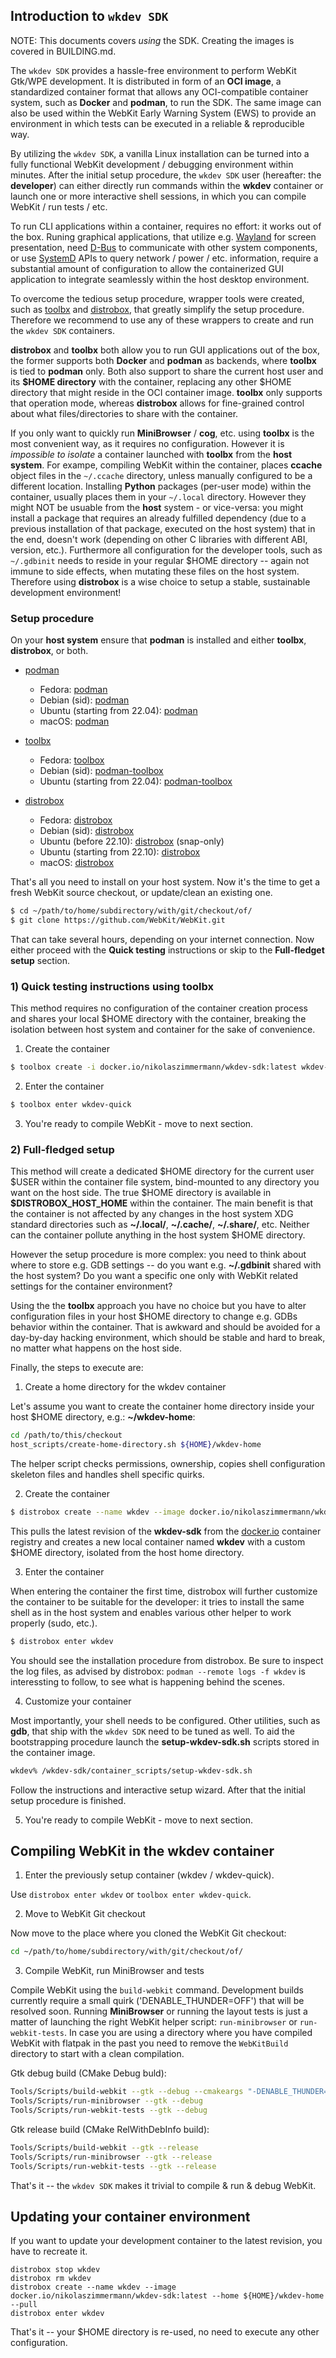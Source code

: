 ## Introduction to ``wkdev SDK``

NOTE: This documents covers _using_ the SDK. Creating the images is covered in BUILDING.md.

The ``wkdev SDK`` provides a hassle-free environment to perform WebKit Gtk/WPE development.
It is distributed in form of an **OCI image**, a standardized container format that allows
any OCI-compatible container system, such as **Docker** and **podman**, to run the SDK.
The same image can also be used within the WebKit Early Warning System (EWS) to provide
an environment in which tests can be executed in a reliable & reproducible way.

By utilizing the ``wkdev SDK``, a vanilla Linux installation can be turned into a fully
functional WebKit development / debugging environment within minutes. After the initial
setup procedure, the ``wkdev SDK`` user (hereafter: the **developer**) can either directly
run commands within the **wkdev** container or launch one or more interactive shell
sessions, in which you can compile WebKit / run tests / etc.

To run CLI applications within a container, requires no effort: it works out of the box.
Runing graphical applications, that utilize e.g. [Wayland](https://wayland.freedesktop.org)
for screen presentation, need [D-Bus](https://freedesktop.org/wiki/Software/dbus) to communicate
with other system components, or use [SystemD](https://freedesktop.org/wiki/Software/systemd)
APIs to query network / power / etc. information, require a substantial amount of configuration
to allow the containerized GUI application to integrate seamlessly within the host desktop
environment.

To overcome the tedious setup procedure, wrapper tools were created, such as [toolbx](https://containertoolbx.org)
and [distrobox](https://distrobox.privatedns.org), that greatly simplify the setup procedure.
Therefore we recommend to use any of these wrappers to create and run the ``wkdev SDK`` containers.

**distrobox** and **toolbx** both allow you to run GUI applications out of the box, the former supports
both **Docker** and **podman** as backends, where **toolbx** is tied to **podman** only. Both also support
to share the current host user and its **\$HOME directory** with the container, replacing any other
\$HOME directory that might reside in the OCI container image. **toolbx** only supports that operation mode,
whereas **distrobox** allows for fine-grained control about what files/directories to share with the container.

If you only want to quickly run **MiniBrowser** / **cog**, etc. using **toolbx** is the most convenient way,
as it requires no configuration. However it is *impossible to isolate* a container launched with **toolbx**
from the **host system**. For exampe, compiling WebKit within the container, places **ccache** object files
in the ``~/.ccache`` directory, unless manually configured to be a different location. Installing **Python**
packages (per-user mode) within the container, usually places them in your ``~/.local`` directory. However
they might NOT be usuable from the **host** system - or vice-versa: you might install a package that requires
an already fulfilled dependency (due to a previous installation of that package, executed on the host system)
that in the end, doesn't work (depending on other C libraries with different ABI, version, etc.).
Furthermore all configuration for the developer tools, such as ``~/.gdbinit`` needs to reside in your regular
\$HOME directory -- again not immune to side effects, when mutating these files on the host system. Therefore
using **distrobox** is a wise choice to setup a stable, sustainable development environment!

### Setup procedure

On your **host system** ensure that **podman** is installed and either **toolbx**, **distrobox**, or both.

* [podman](https://podman.io)
  * Fedora: [podman](https://packages.fedoraproject.org/pkgs/podman/podman)
  * Debian (sid): [podman](https://packages.debian.org/sid/podman)
  * Ubuntu (starting from 22.04): [podman](https://packages.ubuntu.com/jammy/podman)
  * macOS: [podman](https://formulae.brew.sh/formula/podman)

* [toolbx](https://containertoolbx.org)
  * Fedora: [toolbox](https://packages.fedoraproject.org/pkgs/toolbox/toolbox/)
  * Debian (sid): [podman-toolbox](https://packages.debian.org/sid/podman-toolbox)
  * Ubuntu (starting from 22.04): [podman-toolbox](https://packages.ubuntu.com/jammy/podman-toolbox)

* [distrobox](https://distrobox.privatedns.org)
  * Fedora: [distrobox](https://packages.fedoraproject.org/pkgs/distrobox/distrobox/)
  * Debian (sid): [distrobox](https://packages.debian.org/sid/distrobox)
  * Ubuntu (before 22.10): [distrobox](https://snapcraft.io/install/distrobox/ubuntu) (snap-only)
  * Ubuntu (starting from 22.10): [distrobox](https://packages.ubuntu.com/kinetic/distrobox)
  * macOS: [distrobox](https://formulae.brew.sh/formula/distrobox)

That's all you need to install on your host system. Now it's the time to get a fresh WebKit source
checkout, or update/clean an existing one.

```sh
$ cd ~/path/to/home/subdirectory/with/git/checkout/of/
$ git clone https://github.com/WebKit/WebKit.git
```

That can take several hours, depending on your internet connection.
Now either proceed with the **Quick testing** instructions or skip to the **Full-fledget setup**
section.

### 1) Quick testing instructions using **toolbx**

This method requires no configuration of the container creation process
and shares your local \$HOME directory with the container, breaking the isolation
between host system and container for the sake of convenience.

1. Create the container

```sh
$ toolbox create -i docker.io/nikolaszimmermann/wkdev-sdk:latest wkdev-quick
```

2. Enter the container

```sh
$ toolbox enter wkdev-quick
```

3. You're ready to compile WebKit - move to next section.

### 2) Full-fledged setup

This method will create a dedicated \$HOME directory for the current user \$USER
within the container file system, bind-mounted to any directory you want on the
host side. The true \$HOME directory is available in **\$DISTROBOX_HOST_HOME** within
the container. The main benefit is that the container is not affected by any changes
in the host system XDG standard directories such as **~/.local/**, **~/.cache/**,
**~/.share/**, etc. Neither can the container pollute anything in the host system
\$HOME directory.

However the setup procedure is more complex: you need to think about where to store
e.g. GDB settings -- do you want e.g. **~/.gdbinit** shared with the host system?
Do you want a specific one only with WebKit related settings for the container
environment?

Using the the **toolbx** approach you have no choice but you have to alter configuration
files in your host \$HOME directory to change e.g. GDBs behavior within the container.
That is awkward and should be avoided for a day-by-day hacking environment, which
should be stable and hard to break, no matter what happens on the host side.

Finally, the steps to execute are:

1. Create a home directory for the wkdev container

Let's assume you want to create the container home directory inside your host \$HOME
directory, e.g.: **~/wkdev-home**:

```sh
cd /path/to/this/checkout
host_scripts/create-home-directory.sh ${HOME}/wkdev-home
```

The helper script checks permissions, ownership, copies shell configuration skeleton
files and handles shell specific quirks.

2. Create the container

```sh
$ distrobox create --name wkdev --image docker.io/nikolaszimmermann/wkdev-sdk:latest --home ${HOME}/wkdev-home
```

This pulls the latest revision of the **wkdev-sdk** from the [docker.io](https://docker.io)
container registry and creates a new local container named **wkdev** with a custom \$HOME
directory, isolated from the host home directory.

3. Enter the container

When entering the container the first time, distrobox will further customize the container
to be suitable for the developer: it tries to install the same shell as in the host system
and enables various other helper to work properly (sudo, etc.).

```sh
$ distrobox enter wkdev
```

You should see the installation procedure from distrobox. Be sure to inspect the log files,
as advised by distrobox: ``podman --remote logs -f wkdev`` is interessting to follow, to
see what is happening behind the scenes.

4. Customize your container

Most importantly, your shell needs to be configured. Other utilities, such as **gdb**,
that ship with the ``wkdev SDK`` need to be tuned as well. To aid the bootstrapping
procedure launch the **setup-wkdev-sdk.sh** scripts stored in the container image.

```sh
wkdev% /wkdev-sdk/container_scripts/setup-wkdev-sdk.sh
```

Follow the instructions and interactive setup wizard. After that the initial setup
procedure is finished.

5. You're ready to compile WebKit - move to next section.

## Compiling WebKit in the wkdev container

1. Enter the previously setup container (wkdev / wkdev-quick).

Use ``distrobox enter wkdev`` or ``toolbox enter wkdev-quick``.

2. Move to WebKit Git checkout

Now move to the place where you cloned the WebKit Git checkout:

```sh
cd ~/path/to/home/subdirectory/with/git/checkout/of/
```

3. Compile WebKit, run MiniBrowser and tests

Compile WebKit using the ``build-webkit`` command. Development builds currently
require a small quirk ('DENABLE_THUNDER=OFF') that will be resolved soon.
Running **MiniBrowser** or running the layout tests is just a matter of
launching the right WebKit helper script: ``run-minibrowser`` or ``run-webkit-tests``. In
case you are using a directory where you have compiled WebKit with flatpak in the past
you need to remove the ``WebKitBuild`` directory to start with a clean compilation.

Gtk debug build (CMake Debug buld):

```sh
Tools/Scripts/build-webkit --gtk --debug --cmakeargs "-DENABLE_THUNDER=OFF"
Tools/Scripts/run-minibrowser --gtk --debug
Tools/Scripts/run-webkit-tests --gtk --debug
```

Gtk release build (CMake RelWithDebInfo build):

```sh
Tools/Scripts/build-webkit --gtk --release
Tools/Scripts/run-minibrowser --gtk --release
Tools/Scripts/run-webkit-tests --gtk --release
```

That's it -- the ``wkdev SDK`` makes it trivial to compile & run & debug WebKit.

## Updating your container environment

If you want to update your development container to the latest revision, you
have to recreate it.

```
distrobox stop wkdev
distrobox rm wkdev
distrobox create --name wkdev --image docker.io/nikolaszimmermann/wkdev-sdk:latest --home ${HOME}/wkdev-home --pull
distrobox enter wkdev
```

That's it -- your \$HOME directory is re-used, no need to execute any other configuration.
